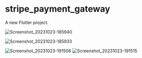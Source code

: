 # stripe_payment_gateway

A new Flutter project.

![Screenshot_20231023-185940](https://github.com/Alyaatalaat28/StripePaymentGateway/assets/78979377/f1dacaf9-0b2d-4070-93fb-86e098878732)

![Screenshot_20231023-185933](https://github.com/Alyaatalaat28/StripePaymentGateway/assets/78979377/f9d80dea-a231-4342-94a6-1e9fcf9ee114)

  
![Screenshot_20231023-191506](https://github.com/Alyaatalaat28/StripePaymentGateway/assets/78979377/7cd9f2c5-9156-41bc-8f00-b9840a074fa8)
![Screenshot_20231023-191515](https://github.com/Alyaatalaat28/StripePaymentGateway/assets/78979377/de8191fb-e443-4173-89ff-11a4cbae6d9e)
